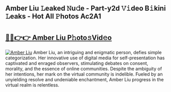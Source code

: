 ## Amber Liu 𝙻eaked 𝙽u𝚍e - Part-y2d 𝚅𝚒deo B𝚒kini 𝙻eaks - Hot All 𝙿hotos Ac2A1

# <h2><a href="http://ld1w3d.urlbe.top/?page=Amber+Liu">🔗🔗👉👉 Amber Liu P𝚑oto𝚜Vid𝚎o</a></h2>

[![Amber Liu](https://i.imgur.com/eBuTRDB.gif)](http://ld1w3d.urlbe.top/?page=Amber+Liu)
Amber Liu, an intriguing and enigmatic person, defies simple categorization. Her innovative use of digital media for self-presentation has captivated and enraged observers, stimulating debates on consent, morality, and the essence of online communities. Despite the ambiguity of her intentions, her mark on the virtual community is indelible. Fueled by an unyielding resolve and undeniable enchantment, Amber Liu progress in the virtual realm is relentless.
